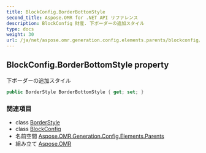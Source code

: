 ```yaml
---
title: BlockConfig.BorderBottomStyle
second_title: Aspose.OMR for .NET API リファレンス
description: BlockConfig 財産. 下ボーダーの追加スタイル
type: docs
weight: 30
url: /ja/net/aspose.omr.generation.config.elements.parents/blockconfig/borderbottomstyle/
---
```

## BlockConfig.BorderBottomStyle property

下ボーダーの追加スタイル

```csharp
public BorderStyle BorderBottomStyle { get; set; }
```

### 関連項目

* class [BorderStyle](../../../aspose.omr.generation.config/borderstyle/)
* class [BlockConfig](../)
* 名前空間 [Aspose.OMR.Generation.Config.Elements.Parents](../../blockconfig/)
* 組み立て [Aspose.OMR](../../../)



